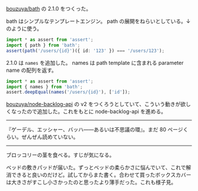 [bouzuya/bath][] の 2.1.0 をつくった。

bath はシンプルなテンプレートエンジン。 path の展開をねらいとしている。↓のように使う。

```ts
import * as assert from 'assert';
import { path } from 'bath';
assert(path('/users/{id}')({ id: '123' }) === '/users/123');
```

2.1.0 は `names` を追加した。 names は path template に含まれる parameter name の配列を返す。

```ts
import * as assert from 'assert';
import { names } from 'bath';
assert.deepEqual(names('/users/{id}'), ['id']);
```

[bouzuya/node-backlog-api][] の v2 をつくろうとしていて、こういう動きが欲しくなったので追加した。これをもとに node-backlog-api を進める。

-----

『ゲーデル、エッシャー、バッハ――あるいは不思議の環』。まだ 80 ページくらい。ぜんぜん読めていない。

-----

ブロッコリーの茎を食べる。すじが気になる。

ベッドの敷きパッドが届いた。ずっとベッドの柔らかさに悩んでいて、これで解消できると良いのだけど。試してからまた書く。合わせて買ったボックスカバーは大きさがすこし小さかったのと思ったより薄手だった。これも様子見。

[bouzuya/bath]: https://github.com/bouzuya/bath
[bouzuya/node-backlog-api]: https://github.com/bouzuya/node-backlog-api
